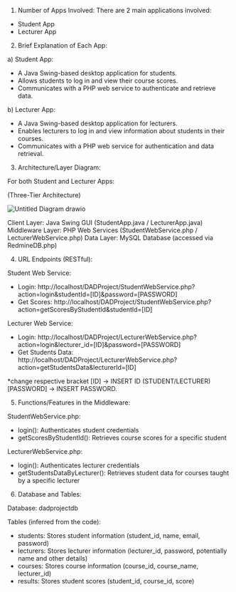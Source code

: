 1. Number of Apps Involved:
There are 2 main applications involved:
- Student App
- Lecturer App

2. Brief Explanation of Each App:

a) Student App:
- A Java Swing-based desktop application for students.
- Allows students to log in and view their course scores.
- Communicates with a PHP web service to authenticate and retrieve data.

b) Lecturer App:
- A Java Swing-based desktop application for lecturers.
- Enables lecturers to log in and view information about students in their courses.
- Communicates with a PHP web service for authentication and data retrieval.

3. Architecture/Layer Diagram:

For both Student and Lecturer Apps:

(Three-Tier Architecture)

![Untitled Diagram drawio](https://github.com/user-attachments/assets/586940be-f09a-4897-9a8d-7682ff45a2a5)

Client Layer: Java Swing GUI (StudentApp.java / LecturerApp.java)
Middleware Layer: PHP Web Services (StudentWebService.php / LecturerWebService.php)
Data Layer: MySQL Database (accessed via RedmineDB.php)

4. URL Endpoints (RESTful):

Student Web Service:
- Login: http://localhost/DADProject/StudentWebService.php?action=login&studentId=[ID]&password=[PASSWORD]
- Get Scores: http://localhost/DADProject/StudentWebService.php?action=getScoresByStudentId&studentId=[ID]

Lecturer Web Service:
- Login: http://localhost/DADProject/LecturerWebService.php?action=login&lecturer_id=[ID]&password=[PASSWORD]
- Get Students Data: http://localhost/DADProject/LecturerWebService.php?action=getStudentsData&lecturerId=[ID]

*change respective bracket
[ID] -> INSERT ID (STUDENT/LECTURER) 
[PASSWORD] -> INSERT PASSWORD.

5. Functions/Features in the Middleware:

StudentWebService.php:
- login(): Authenticates student credentials
- getScoresByStudentId(): Retrieves course scores for a specific student

LecturerWebService.php:
- login(): Authenticates lecturer credentials
- getStudentsDataByLecturer(): Retrieves student data for courses taught by a specific lecturer

6. Database and Tables:

Database: dadprojectdb

Tables (inferred from the code):
- students: Stores student information (student_id, name, email, password)
- lecturers: Stores lecturer information (lecturer_id, password, potentially name and other details)
- courses: Stores course information (course_id, course_name, lecturer_id)
- results: Stores student scores (student_id, course_id, score)

